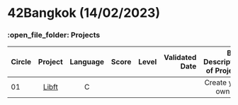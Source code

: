 # 42Bangkok (14/02/2023)

<h3>:open_file_folder: Projects</h3>

|Circle |Project  |Language |Score  |Level  | Validated Date  | Brief Description of Projects
| ------------- |:-------------:|:-------------:|:-------------:|:-------------:|-------------:|-------------:|
|      01       |[Libft](https://github.com/caunhach/42cursus_Libft)     |       C       |               |         |         | Create your own libc     |
